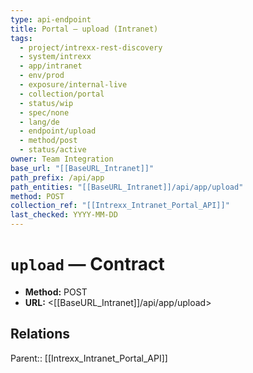 ```yaml
---
type: api-endpoint
title: Portal — upload (Intranet)
tags:
  - project/intrexx-rest-discovery
  - system/intrexx
  - app/intranet
  - env/prod
  - exposure/internal-live
  - collection/portal
  - status/wip
  - spec/none
  - lang/de
  - endpoint/upload
  - method/post
  - status/active
owner: Team Integration
base_url: "[[BaseURL_Intranet]]"
path_prefix: /api/app
path_entities: "[[BaseURL_Intranet]]/api/app/upload"
method: POST
collection_ref: "[[Intrexx_Intranet_Portal_API]]"
last_checked: YYYY-MM-DD
---
```



# `upload` — Contract
- **Method:** POST
- **URL:** <[[BaseURL_Intranet]]/api/app/upload>

## Relations
Parent:: [[Intrexx_Intranet_Portal_API]]
